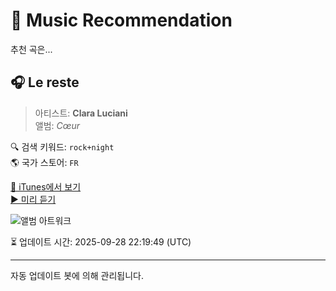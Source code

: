 
# 🎵 Music Recommendation

추천 곡은...

## 🎧 Le reste  
> 아티스트: **Clara Luciani**  
> 앨범: _Cœur_  

🔍 검색 키워드: `rock+night`  
🌎 국가 스토어: `FR`

[🔗 iTunes에서 보기](https://music.apple.com/fr/album/le-reste/1561757697?i=1561757700&uo=4)  
[▶️ 미리 듣기](https://audio-ssl.itunes.apple.com/itunes-assets/AudioPreview221/v4/8d/36/74/8d36747b-9cbc-d344-f7e2-788b0e51490f/mzaf_6769003847604997928.plus.aac.p.m4a)

![앨범 아트워크](https://is1-ssl.mzstatic.com/image/thumb/Music115/v4/74/30/4b/74304b5f-0f0d-9f0e-6920-22a096fef57a/21UMGIM26469.rgb.jpg/100x100bb.jpg)

⏳ 업데이트 시간: 2025-09-28 22:19:49 (UTC)

---
자동 업데이트 봇에 의해 관리됩니다.
